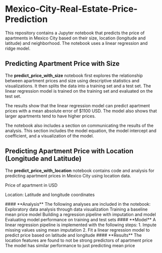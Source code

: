 # Mexico-City-Real-Estate-Price-Prediction
This repository contains a Jupyter notebook that predicts the price of apartments in Mexico City based on their size, location (longitude and latitude) and neighborhood. The notebook uses a linear regression and ridge model. 

## Predicting Apartment Price with Size
The **predict_price_with_size** notebook first explores the relationship between apartment prices and size using descriptive statistics and visualizations. It then splits the data into a training set and a test set. The linear regression model is trained on the training set and evaluated on the test set.

The results show that the linear regression model can predict apartment prices with a mean absolute error of $1100 USD. The model also shows that larger apartments tend to have higher prices.

The notebook also includes a section on communicating the results of the analysis. This section includes the model equation, the model intercept and coefficient, and a visualization of the model.

## Predicting Apartment Price with Location (Longitude and Latitude)
The **predict_price_with_location** notebook contains code and analysis for predicting apartment prices in Mexico City using location data.

<p>Price of apartment in USD<p/>
<p>Location: Latitude and longitude coordinates<p/>
#### **Analysis**
The following analyses are included in the notebook:
Exploratory data analysis through data visualization
Training a baseline mean price model
Building a regression pipeline with imputation and model
Evaluating model performance on training and test sets
#### **Model**
A linear regression pipeline is implemented with the following steps:
1. Impute missing values using mean imputation
2. Fit a linear regression model to predict price based on latitude and longitude
#### **Results**
The location features are found to not be strong predictors of apartment price
The model has similar performance to just predicting mean price
